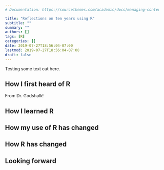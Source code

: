 ```yaml
---
# Documentation: https://sourcethemes.com/academic/docs/managing-content/

title: "Reflections on ten years using R"
subtitle: ""
summary: ""
authors: []
tags: [R]
categories: []
date: 2019-07-27T18:56:04-07:00
lastmod: 2019-07-27T18:56:04-07:00
draft: false
---
```


Testing some text out here.

## How I first heard of R
From Dr. Godshalk!

## How I learned R

## How my use of R has changed

## How R has changed

## Looking forward